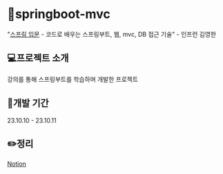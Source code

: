 # 📖springboot-mvc
"[스프링 입문](https://www.inflearn.com/course/%EC%8A%A4%ED%94%84%EB%A7%81-%EC%9E%85%EB%AC%B8-%EC%8A%A4%ED%94%84%EB%A7%81%EB%B6%80%ED%8A%B8) - 코드로 배우는 스프링부트, 웹, mvc, DB 접근 기술" - 인프런 김영한

## 💻프로젝트 소개
강의를 통해 스프링부트를 학습하며 개발한 프로젝트

## 📆개발 기간
23.10.10 - 23.10.11

## ✏️정리
[Notion](https://loud-impulse-86e.notion.site/098e9f726e754cc298bc8f07c6570c99?pvs=4)
